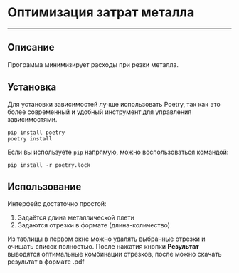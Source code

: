 # Оптимизация затрат металла

***
## Описание

Программа минимизирует расходы при резки металла. 

## Установка

Для установки зависимостей лучше использовать Poetry, так как это более современный и удобный инструмент для управления зависимостями. 

```
pip install poetry
poetry install
```

Если вы используете `pip` напрямую, можно воспользоваться командой:

`pip install -r poetry.lock`

## Использование

Интерфейс достаточно простой:
  1. Задаётся длина металлической плети
  2. Задаются отрезки в формате (длина-количество)


Из таблицы в первом окне можно удалять выбранные отрезки и очищать список полностью.
После нажатия кнопки **Результат** выводятся оптимальные комбинации отрезков, после можно скачать результат в формате .pdf
